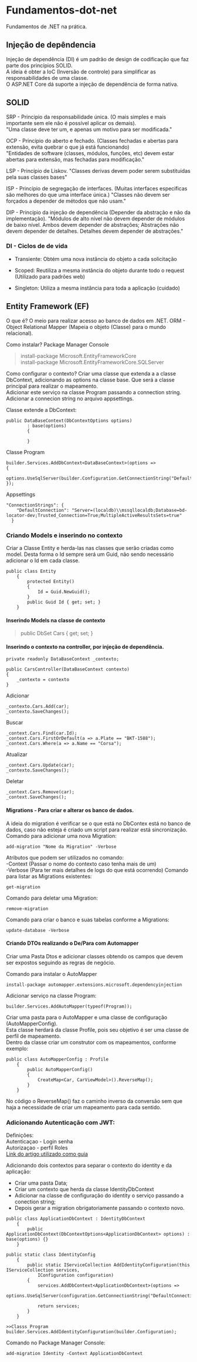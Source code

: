 # Fundamentos-dot-net
Fundamentos de .NET na prática.

## Injeção de depêndencia
Injeção de dependência (DI) é um padrão de design de codificação que faz parte dos princípios SOLID.  
A ideia é obter a IoC (Inversão de controle) para simplificar as responsabilidades de uma classe.  
O ASP.NET Core dá suporte a injeção de dependência de forma nativa.  

## SOLID  

SRP - Principio da responsabilidade única. (O mais simples e mais importante sem ele não é possível aplicar os demais).  
"Uma classe deve ter um, e apenas um motivo para ser modificada."  
  
OCP - Princípio do aberto e fechado.  (Classes fechadas e abertas para extensão, evita quebrar o que já está funcionando)  
"Entidades de software (classes, módulos, funções, etc) devem estar abertas para extensão, mas fechadas para modificação."  

LSP - Princípio de Liskov. 
"Classes derivas devem poder serem substituidas pela suas classes bases"  

ISP - Princípio de segregação de interfaces.  (Muitas interfaces especificas são melhores do que uma interface única.)
"Classes não devem ser forçados a depender de métodos que não usam."  

DIP - Princípio da injeção de dependência (Depender da abstração e não da implementação).
"Módulos de alto nível não devem depender de módulos de baixo nível. Ambos devem depender de abstrações; 
Abstrações não devem depender de detalhes. Detalhes devem depender de abstrações."

### DI - Ciclos de de vida

- Transiente:
  Obtém uma nova instância do objeto a cada solicitação

- Scoped:
  Reutiliza a mesma instância do objeto durante todo o request (Utilizado para padrões web)

- Singleton:
  Utiliza a mesma instância para toda a aplicação (cuidado)
  
## Entity Framework (EF)

O que é?
O meio para realizar acesso ao banco de dados em .NET.
ORM - Object Relational Mapper (Mapeia o objeto (Classe) para o mundo relacional).

Como instalar?
Package Manager Console
> install-package Microsoft.EntityFrameworkCore  
> install-package Microsoft.EntityFrameworkCore.SQLServer

Como configurar o contexto?
Criar uma classe que extenda a a classe DbContext, adicionando as options na classe base. Que será a classe principal para realizar o mapeamento.  
Adicionar este serviço na classe Program passando a connection string.  
Adicionar a connecion string no arquivo appsettings.  

Classe extende a DbContext:

````
public DataBaseContext(DbContextOptions options)
        : base(options)
        {

        }
````
Classe Program
````
builder.Services.AddDbContext<DataBaseContext>(options =>
{
    options.UseSqlServer(builder.Configuration.GetConnectionString("DefaultConnection"));
});
````

Appsettings
````
"ConnectionStrings": {
    "DefaultConnection": "Server=(localdb)\\mssqllocaldb;Database=bd-locator-dev;Trusted_Connection=True;MultipleActiveResultsSets=true"
  }
````

### Criando Models e inserindo no contexto

Criar a Classe Entity e herda-las nas classes que serão criadas como model. Desta forma o Id sempre será um Guid, não sendo necessário adicionar o Id em cada classe.

````
public class Entity
    {
        protected Entity()
        {
            Id = Guid.NewGuid();
        }
        public Guid Id { get; set; }
    }
````

#### Inserindo Models na classe de contexto  

> public DbSet<Car> Cars { get; set; }
  
#### Inserindo o contexto na controller, por injeção de dependência.  
````
private readonly DataBaseContext _contexto;  

public CarsController(DataBaseContext contexto)
{
	_contexto = contexto
}
````
Adicionar  
````
_contexto.Cars.Add(car);  
_contexto.SaveChanges();  
````
Buscar  
````
_context.Cars.Find(car.Id);  
_context.Cars.FirstOrDefault(a => a.Plate == "BKT-1588");  
_context.Cars.Where(a => a.Name == "Corsa");    
````  
Atualizar  
````
_context.Cars.Update(car);  
_contexto.SaveChanges();  
````
Deletar  
````
_context.Cars.Remove(car);  
_context.SaveChanges();  
````
#### Migrations - Para criar e alterar os banco de dados.

A ideia do migration é verificar se o que está no DbContex está no banco de dados, caso não esteja é criado um script para realizar está sincronização.
Comando para adicionar uma nova Migration:  
````
add-migration "Nome da Migration" -Verbose
````
Atributos que podem ser utilizados no comando:  
-Context (Passar o nome do contexto caso tenha mais de um)  
-Verbose (Para ter mais detalhes de logs do que está ocorrendo) 
Comando para listar as Migrations existentes:  
````
get-migration	
````
Comando para deletar uma Migration:  
````
remove-migration
````
Comando para criar o banco e suas tabelas conforme a Migrations:
````
update-database -Verbose
````
#### Criando DTOs realizando o De/Para com Automapper  
Criar uma Pasta Dtos e adicionar classes obtendo os campos que devem ser expostos seguindo as regras de negócio.  

Comando para instalar o AutoMapper  
````
install-package automapper.extensions.microsoft.dependencyinjection
````
Adicionar serviço na classe Program:   
````
builder.Services.AddAutoMapper(typeof(Program));
````
Criar uma pasta para o AutoMapper e uma classe de configuração (AutoMapperConfig).  
Esta classe herdará da classe Profile, pois seu objetivo é ser uma classe de perfil de mapeamento.  
Dentro da classe criar um construtor com os mapeamentos, conforme exemplo:  
````
public class AutoMapperConfig : Profile
    {
        public AutoMapperConfig()
        {
            CreateMap<Car, CarViewModel>().ReverseMap();
        }
    }
````
No código o ReverseMap() faz o caminho inverso da conversão sem que haja a necessidade de criar um mapeamento para cada sentido.  

### Adicionando Autenticação com JWT:  
Definições:  
	Autenticaçao - Login senha  
	Autorizaçao - perfil Roles  
[Link do artigo utilizado como guia](https://www.c-sharpcorner.com/article/jwt-authentication-and-authorization-in-net-6-0-with-identity-framework/)  

Adicionando dois contextos para separar o contexto do identity e da aplicação:  
- Criar uma pasta Data;  
- Criar um contexto que herda da classe IdentityDbContext
- Adicionar na classe de configuração do identity o serviço passando a conection string;
- Depois gerar a migration obrigatoriamente passando o contexto novo.

````
public class ApplicationDbContext : IdentityDbContext
    {
        public ApplicationDbContext(DbContextOptions<ApplicationDbContext> options) : base(options) {}
    }	
````
````
public static class IdentityConfig
    {
        public static IServiceCollection AddIdentityConfiguration(this IServiceCollection services,
            IConfiguration configuration)
        {
            services.AddDbContext<ApplicationDbContext>(options =>
                options.UseSqlServer(configuration.GetConnectionString("DefaultConnection")));

            return services;
        }
    }
````
````
>>Classs Program
builder.Services.AddIdentityConfiguration(builder.Configuration);
````
Comando no Package Manager Console:
````
add-migration Identity -Context ApplicationDbContext
````










